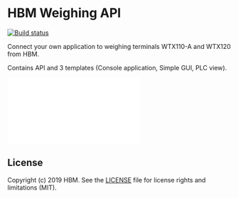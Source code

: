 # HBM Weighing API


[![Build status](https://hbmdevelopment.visualstudio.com/HBM%20Weighing/_apis/build/status/HBM%20Weighing%20API%20CI)](https://hbmdevelopment.visualstudio.com/HBM%20Weighing/_build/latest?definitionId=47)

Connect your own application to weighing terminals WTX110-A and WTX120 from HBM.


Contains API and 3 templates (Console application, Simple GUI, PLC view). 

<embed src="Doc/QuickStartGuide_WeighingAPI.pdf" type="application/pdf">

## License



Copyright (c) 2019 HBM. See the [LICENSE](LICENSE) file for license rights and
limitations (MIT).
